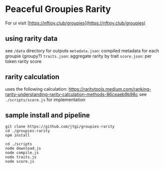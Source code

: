 # Peaceful Groupies Rarity
For ui visit [https://nftjoy.club/groupies](https://nftjoy.club/groupies)

## using rarity data
see `/data` directory for outputs
`metadata.json`: compiled metadata for each groupie (groupy?)
`traits.json`: aggregate rarity by trait
`score.json`: per token rarity score

## rarity calculation
uses the following calculation: https://raritytools.medium.com/ranking-rarity-understanding-rarity-calculation-methods-86ceaeb9b98c
see `./scripts/score.js` for implementation

## sample install and pipeline
```
git clone https://github.com/jtgi/groupies-rarity
cd ./groupies-rarity
npm install

cd ./scripts
node download.js
node compile.js
node traits.js
node score.js
```
